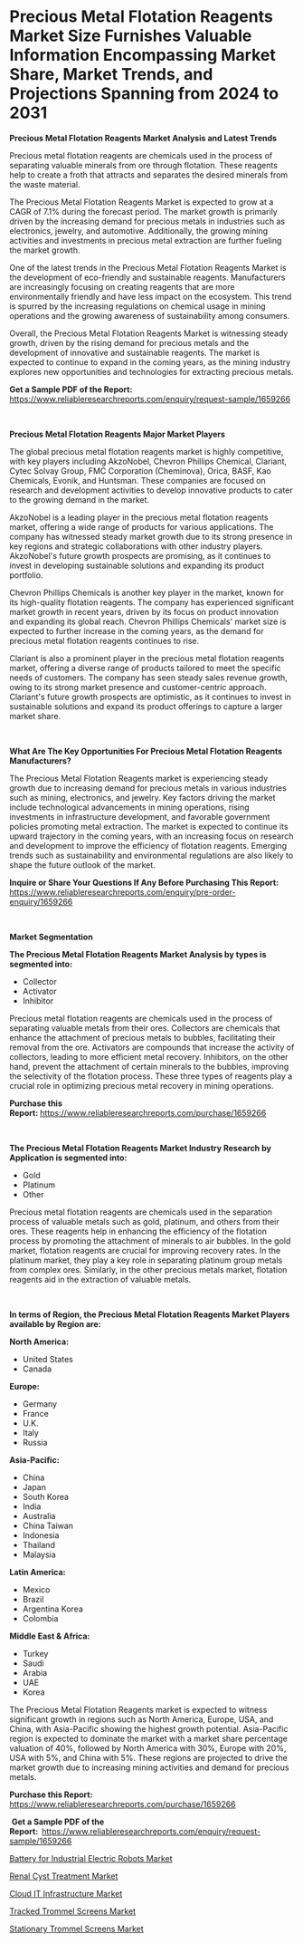 <p><h1>Precious Metal Flotation Reagents Market Size Furnishes Valuable Information Encompassing Market Share, Market Trends, and Projections Spanning from 2024 to 2031</h1></p><p><strong>Precious Metal Flotation Reagents Market Analysis and Latest Trends</strong></p>
<p><p>Precious metal flotation reagents are chemicals used in the process of separating valuable minerals from ore through flotation. These reagents help to create a froth that attracts and separates the desired minerals from the waste material.</p><p>The Precious Metal Flotation Reagents Market is expected to grow at a CAGR of 7.1% during the forecast period. The market growth is primarily driven by the increasing demand for precious metals in industries such as electronics, jewelry, and automotive. Additionally, the growing mining activities and investments in precious metal extraction are further fueling the market growth.</p><p>One of the latest trends in the Precious Metal Flotation Reagents Market is the development of eco-friendly and sustainable reagents. Manufacturers are increasingly focusing on creating reagents that are more environmentally friendly and have less impact on the ecosystem. This trend is spurred by the increasing regulations on chemical usage in mining operations and the growing awareness of sustainability among consumers.</p><p>Overall, the Precious Metal Flotation Reagents Market is witnessing steady growth, driven by the rising demand for precious metals and the development of innovative and sustainable reagents. The market is expected to continue to expand in the coming years, as the mining industry explores new opportunities and technologies for extracting precious metals.</p></p>
<p><strong>Get a Sample PDF of the Report:&nbsp;</strong> <a href="https://www.reliableresearchreports.com/enquiry/request-sample/1659266">https://www.reliableresearchreports.com/enquiry/request-sample/1659266</a></p>
<p>&nbsp;</p>
<p><strong>Precious Metal Flotation Reagents Major Market Players</strong></p>
<p><p>The global precious metal flotation reagents market is highly competitive, with key players including AkzoNobel, Chevron Phillips Chemical, Clariant, Cytec Solvay Group, FMC Corporation (Cheminova), Orica, BASF, Kao Chemicals, Evonik, and Huntsman. These companies are focused on research and development activities to develop innovative products to cater to the growing demand in the market.</p><p>AkzoNobel is a leading player in the precious metal flotation reagents market, offering a wide range of products for various applications. The company has witnessed steady market growth due to its strong presence in key regions and strategic collaborations with other industry players. AkzoNobel's future growth prospects are promising, as it continues to invest in developing sustainable solutions and expanding its product portfolio.</p><p>Chevron Phillips Chemicals is another key player in the market, known for its high-quality flotation reagents. The company has experienced significant market growth in recent years, driven by its focus on product innovation and expanding its global reach. Chevron Phillips Chemicals' market size is expected to further increase in the coming years, as the demand for precious metal flotation reagents continues to rise.</p><p>Clariant is also a prominent player in the precious metal flotation reagents market, offering a diverse range of products tailored to meet the specific needs of customers. The company has seen steady sales revenue growth, owing to its strong market presence and customer-centric approach. Clariant's future growth prospects are optimistic, as it continues to invest in sustainable solutions and expand its product offerings to capture a larger market share.</p></p>
<p>&nbsp;</p>
<p><strong>What Are The Key Opportunities For Precious Metal Flotation Reagents Manufacturers?</strong></p>
<p><p>The Precious Metal Flotation Reagents market is experiencing steady growth due to increasing demand for precious metals in various industries such as mining, electronics, and jewelry. Key factors driving the market include technological advancements in mining operations, rising investments in infrastructure development, and favorable government policies promoting metal extraction. The market is expected to continue its upward trajectory in the coming years, with an increasing focus on research and development to improve the efficiency of flotation reagents. Emerging trends such as sustainability and environmental regulations are also likely to shape the future outlook of the market.</p></p>
<p><strong>Inquire or Share Your Questions If Any Before Purchasing This Report:</strong> <a href="https://www.reliableresearchreports.com/enquiry/pre-order-enquiry/1659266">https://www.reliableresearchreports.com/enquiry/pre-order-enquiry/1659266</a></p>
<p>&nbsp;</p>
<p><strong>Market Segmentation</strong></p>
<p><strong>The Precious Metal Flotation Reagents Market Analysis by types is segmented into:</strong></p>
<p><ul><li>Collector</li><li>Activator</li><li>Inhibitor</li></ul></p>
<p><p>Precious metal flotation reagents are chemicals used in the process of separating valuable metals from their ores. Collectors are chemicals that enhance the attachment of precious metals to bubbles, facilitating their removal from the ore. Activators are compounds that increase the activity of collectors, leading to more efficient metal recovery. Inhibitors, on the other hand, prevent the attachment of certain minerals to the bubbles, improving the selectivity of the flotation process. These three types of reagents play a crucial role in optimizing precious metal recovery in mining operations.</p></p>
<p><strong>Purchase this Report:&nbsp;</strong><a href="https://www.reliableresearchreports.com/purchase/1659266">https://www.reliableresearchreports.com/purchase/1659266</a></p>
<p>&nbsp;</p>
<p><strong>The Precious Metal Flotation Reagents Market Industry Research by Application is segmented into:</strong></p>
<p><ul><li>Gold</li><li>Platinum</li><li>Other</li></ul></p>
<p><p>Precious metal flotation reagents are chemicals used in the separation process of valuable metals such as gold, platinum, and others from their ores. These reagents help in enhancing the efficiency of the flotation process by promoting the attachment of minerals to air bubbles. In the gold market, flotation reagents are crucial for improving recovery rates. In the platinum market, they play a key role in separating platinum group metals from complex ores. Similarly, in the other precious metals market, flotation reagents aid in the extraction of valuable metals.</p></p>
<p>&nbsp;</p>
<p><strong>In terms of Region, the Precious Metal Flotation Reagents Market Players available by Region are:</strong></p>
<p>
    <p> <strong> North America: </strong>
        <ul>
            <li>United States</li>
            <li>Canada</li>
        </ul>
        </p> 
    <p> <strong> Europe: </strong>
        <ul>
            <li>Germany</li>
            <li>France</li>
            <li>U.K.</li>
            <li>Italy</li>
            <li>Russia</li>
        </ul>
        </p> 
    <p> <strong> Asia-Pacific: </strong>
        <ul>
            <li>China</li>
            <li>Japan</li>
            <li>South Korea</li>
            <li>India</li>
            <li>Australia</li>
            <li>China Taiwan</li>
            <li>Indonesia</li>
            <li>Thailand</li>
            <li>Malaysia</li>
        </ul>
        </p> 
    <p> <strong> Latin America: </strong>
        <ul>
            <li>Mexico</li>
            <li>Brazil</li>
            <li>Argentina Korea</li>
            <li>Colombia</li>
        </ul>
        </p> 
    <p> <strong> Middle East & Africa: </strong>
        <ul>
            <li>Turkey</li>
            <li>Saudi</li>
            <li>Arabia</li>
            <li>UAE</li>
            <li>Korea</li>
        </ul>
    </p>
    </p>
<p><p>The Precious Metal Flotation Reagents market is expected to witness significant growth in regions such as North America, Europe, USA, and China, with Asia-Pacific showing the highest growth potential. Asia-Pacific region is expected to dominate the market with a market share percentage valuation of 40%, followed by North America with 30%, Europe with 20%, USA with 5%, and China with 5%. These regions are projected to drive the market growth due to increasing mining activities and demand for precious metals.</p></p>
<p><strong>Purchase this Report: </strong><a href="https://www.reliableresearchreports.com/purchase/1659266">https://www.reliableresearchreports.com/purchase/1659266</a></p>
<p>&nbsp;<strong>Get a Sample PDF of the Report:&nbsp;&nbsp;</strong><a href="https://www.reliableresearchreports.com/enquiry/request-sample/1659266">https://www.reliableresearchreports.com/enquiry/request-sample/1659266</a></p>
<p><strong></strong></p>
<p><p><a href="https://github.com/sougarounis/Market-Research-Report-List-1/blob/main/battery-for-industrial-electric-robots-market.md">Battery for Industrial Electric Robots Market</a></p><p><a href="https://medium.com/@ameliahaleyi77567/renal-cyst-treatment-market-comprehensive-assessment-by-type-application-and-geography-24bf9edd8be2">Renal Cyst Treatment Market</a></p><p><a href="https://medium.com/p/d0381c0385ec/edit">Cloud IT Infrastructure Market</a></p><p><a href="https://issuu.com/reportprime-2/docs/tracked-trommel-screens-market-size-2030.pptx">Tracked Trommel Screens Market</a></p><p><a href="https://issuu.com/reportprime-2/docs/stationary-trommel-screens-market-size-2030.pptx">Stationary Trommel Screens Market</a></p></p>
